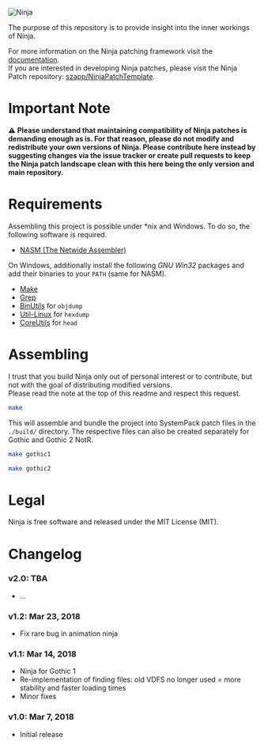 ![Ninja](https://user-images.githubusercontent.com/20203034/42415261-92bed2ae-8248-11e8-875c-5f7408588af8.png)

The purpose of this repository is to provide insight into the inner workings of Ninja.

For more information on the Ninja patching framework visit the [documentation](https://tiny.cc/GothicNinja).  
If you are interested in developing Ninja patches, please visit the Ninja Patch repository:
[szapp/NinjaPatchTemplate](https://github.com/szapp/NinjaPatchTemplate).

# Important Note

:warning: **Please understand that maintaining compatibility of Ninja patches is demanding enough as is. For that
reason, please do not modify and redistribute your own versions of Ninja. Please contribute here instead by suggesting
changes via the issue tracker or create pull requests to keep the Ninja patch landscape clean with this here being the
only version and main repository.**
                            <!-- Let's see what idiot doesn't read this paragraph -->

# Requirements

Assembling this project is possible under \*nix and Windows. To do so, the following software is required.

- [NASM (The Netwide Assembler)](https://nasm.us)

On Windows, additionally install the following *GNU Win32* packages and add their binaries to your `PATH` (same for
NASM).

- [Make](http://gnuwin32.sourceforge.net/packages/make.htm)
- [Grep](http://gnuwin32.sourceforge.net/packages/grep.htm)
- [BinUtils](https://sourceforge.net/projects/mingw/files/MinGW/Base/binutils/) for `objdump`
- [Util-Linux](http://gnuwin32.sourceforge.net/packages/util-linux-ng.htm) for `hexdump`
- [CoreUtils](http://gnuwin32.sourceforge.net/packages/coreutils.htm) for `head`

# Assembling

I trust that you build Ninja only out of personal interest or to contribute, but not with the goal of distributing
modified versions.  
Please read the note at the top of this readme and respect this request.

```bash
make
```

This will assemble and bundle the project into SystemPack patch files in the `./build/` directory. The respective files
can also be created separately for Gothic and Gothic 2 NotR.

```bash
make gothic1
```

```bash
make gothic2
```

# Legal

Ninja is free software and released under the MIT License (MIT).

# Changelog

### v2.0: TBA
- ...

### v1.2: Mar 23, 2018
- Fix rare bug in animation ninja

### v1.1: Mar 14, 2018
- Ninja for Gothic 1
- Re-implementation of finding files: old VDFS no longer used = more stability and faster loading times
- Minor fixes

### v1.0: Mar 7, 2018
- Initial release
